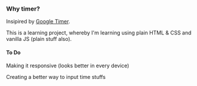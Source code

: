 
### Why timer?

Insipired by [Google Timer](https://www.google.com/search?q=timer).

This is a learning project, whereby I'm learning using plain HTML & CSS and
vanilla JS (plain stuff also).


#### To Do

 Making it responsive (looks better in every device)

 
 Creating a better way to input time stuffs
 

